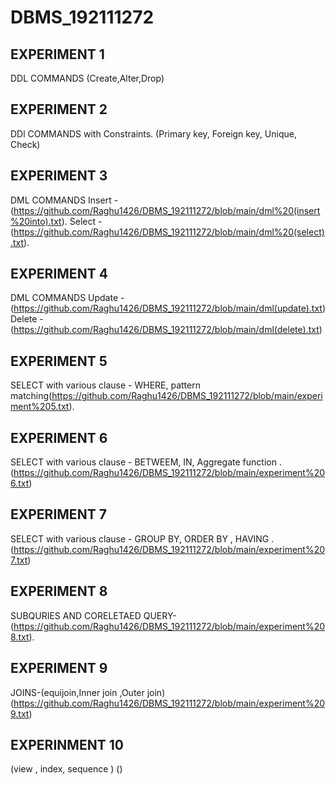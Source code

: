 # DBMS_192111272
## EXPERIMENT 1
  DDL COMMANDS
  (Create,Alter,Drop)
## EXPERIMENT 2
  DDl COMMANDS with Constraints.
  (Primary key, Foreign key, Unique, Check)
## EXPERIMENT 3
  DML COMMANDS
  Insert - (https://github.com/Raghu1426/DBMS_192111272/blob/main/dml%20(insert%20into).txt).
  Select - (https://github.com/Raghu1426/DBMS_192111272/blob/main/dml%20(select).txt).
## EXPERIMENT 4
  DML COMMANDS
  Update - (https://github.com/Raghu1426/DBMS_192111272/blob/main/dml(update).txt)
  Delete - (https://github.com/Raghu1426/DBMS_192111272/blob/main/dml(delete).txt)
## EXPERIMENT 5
  SELECT with various clause - WHERE, pattern matching(https://github.com/Raghu1426/DBMS_192111272/blob/main/experiment%205.txt).
## EXPERIMENT 6
  SELECT with various clause - BETWEEM, IN, Aggregate function .(https://github.com/Raghu1426/DBMS_192111272/blob/main/experiment%206.txt)
## EXPERIMENT 7
  SELECT with various clause - GROUP BY, ORDER BY , HAVING .(https://github.com/Raghu1426/DBMS_192111272/blob/main/experiment%207.txt)
## EXPERIMENT 8
  SUBQURIES AND CORELETAED QUERY-(https://github.com/Raghu1426/DBMS_192111272/blob/main/experiment%208.txt).
## EXPERIMENT 9
JOINS-(equijoin,Inner join ,Outer join)
(https://github.com/Raghu1426/DBMS_192111272/blob/main/experiment%209.txt)
## EXPERINMENT 10
(view , index, sequence )
()
